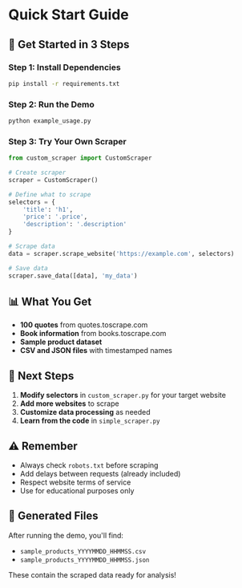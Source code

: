# Quick Start Guide

## 🚀 Get Started in 3 Steps

### Step 1: Install Dependencies
```bash
pip install -r requirements.txt
```

### Step 2: Run the Demo
```bash
python example_usage.py
```

### Step 3: Try Your Own Scraper
```python
from custom_scraper import CustomScraper

# Create scraper
scraper = CustomScraper()

# Define what to scrape
selectors = {
    'title': 'h1',
    'price': '.price',
    'description': '.description'
}

# Scrape data
data = scraper.scrape_website('https://example.com', selectors)

# Save data
scraper.save_data([data], 'my_data')
```

## 📊 What You Get

- **100 quotes** from quotes.toscrape.com
- **Book information** from books.toscrape.com
- **Sample product dataset**
- **CSV and JSON files** with timestamped names

## 🎯 Next Steps

1. **Modify selectors** in `custom_scraper.py` for your target website
2. **Add more websites** to scrape
3. **Customize data processing** as needed
4. **Learn from the code** in `simple_scraper.py`

## ⚠️ Remember

- Always check `robots.txt` before scraping
- Add delays between requests (already included)
- Respect website terms of service
- Use for educational purposes only

## 📁 Generated Files

After running the demo, you'll find:
- `sample_products_YYYYMMDD_HHMMSS.csv`
- `sample_products_YYYYMMDD_HHMMSS.json`

These contain the scraped data ready for analysis!
